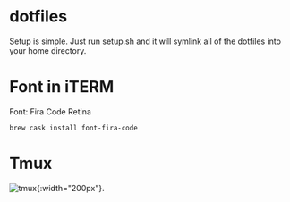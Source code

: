 # dotfiles

Setup is simple. Just run setup.sh and it will symlink all of the dotfiles into your home directory.

# Font in iTERM

Font: Fira Code Retina

```
brew cask install font-fira-code
```

# Tmux

![tmux](https://raw.githubusercontent.com/alexstrassheim/dotfiles/master/tmux.png){:width="200px"}.
